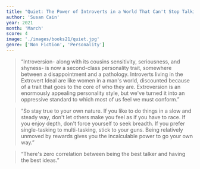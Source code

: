 ```yaml
---
title: "Quiet: The Power of Introverts in a World That Can't Stop Talking"
author: 'Susan Cain'
year: 2021
month: 'March'
score: 4
image: './images/books21/quiet.jpg'
genre: ['Non Fiction', 'Personality']
---
```


> “Introversion- along with its cousins sensitivity, seriousness, and shyness- is now a second-class personality trait, somewhere between a disappointment and a pathology. Introverts living in the Extrovert Ideal are like women in a man's world, discounted because of a trait that goes to the core of who they are. Extroversion is an enormously appealing personality style, but we've turned it into an oppressive standard to which most of us feel we must conform.”

> “So stay true to your own nature. If you like to do things in a slow and steady way, don't let others make you feel as if you have to race. If you enjoy depth, don't force yourself to seek breadth. If you prefer single-tasking to multi-tasking, stick to your guns. Being relatively unmoved by rewards gives you the incalculable power to go your own way.”

> “There's zero correlation between being the best talker and having the best ideas.”
